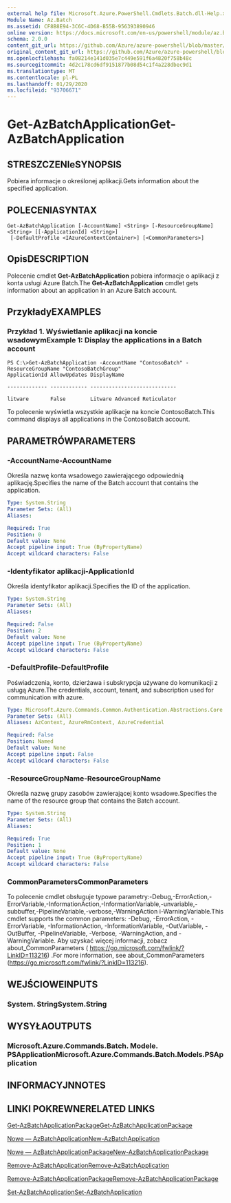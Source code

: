 ```yaml
---
external help file: Microsoft.Azure.PowerShell.Cmdlets.Batch.dll-Help.xml
Module Name: Az.Batch
ms.assetid: CF8B8E94-3C6C-4D68-B55B-956393890946
online version: https://docs.microsoft.com/en-us/powershell/module/az.batch/get-azbatchapplication
schema: 2.0.0
content_git_url: https://github.com/Azure/azure-powershell/blob/master/src/Batch/Batch/help/Get-AzBatchApplication.md
original_content_git_url: https://github.com/Azure/azure-powershell/blob/master/src/Batch/Batch/help/Get-AzBatchApplication.md
ms.openlocfilehash: fa08214e141d035e7c449e591f6a4820f758b48c
ms.sourcegitcommit: 4d2c178cd6df9151877b08d54c1f4a228dbec9d1
ms.translationtype: MT
ms.contentlocale: pl-PL
ms.lasthandoff: 01/29/2020
ms.locfileid: "93706671"
---
```

# <span data-ttu-id="222d2-101">Get-AzBatchApplication</span><span class="sxs-lookup"><span data-stu-id="222d2-101">Get-AzBatchApplication</span></span>

## <span data-ttu-id="222d2-102">STRESZCZENIe</span><span class="sxs-lookup"><span data-stu-id="222d2-102">SYNOPSIS</span></span>
<span data-ttu-id="222d2-103">Pobiera informacje o określonej aplikacji.</span><span class="sxs-lookup"><span data-stu-id="222d2-103">Gets information about the specified application.</span></span>

## <span data-ttu-id="222d2-104">POLECENIA</span><span class="sxs-lookup"><span data-stu-id="222d2-104">SYNTAX</span></span>

```
Get-AzBatchApplication [-AccountName] <String> [-ResourceGroupName] <String> [[-ApplicationId] <String>]
 [-DefaultProfile <IAzureContextContainer>] [<CommonParameters>]
```

## <span data-ttu-id="222d2-105">Opis</span><span class="sxs-lookup"><span data-stu-id="222d2-105">DESCRIPTION</span></span>
<span data-ttu-id="222d2-106">Polecenie cmdlet **Get-AzBatchApplication** pobiera informacje o aplikacji z konta usługi Azure Batch.</span><span class="sxs-lookup"><span data-stu-id="222d2-106">The **Get-AzBatchApplication** cmdlet gets information about an application in an Azure Batch account.</span></span>

## <span data-ttu-id="222d2-107">Przykłady</span><span class="sxs-lookup"><span data-stu-id="222d2-107">EXAMPLES</span></span>

### <span data-ttu-id="222d2-108">Przykład 1. Wyświetlanie aplikacji na koncie wsadowym</span><span class="sxs-lookup"><span data-stu-id="222d2-108">Example 1: Display the applications in a Batch account</span></span>
```
PS C:\>Get-AzBatchApplication -AccountName "ContosoBatch" -ResourceGroupName "ContosoBatchGroup"
ApplicationId AllowUpdates DisplayName

------------- ------------ ----------------------------

litware       False        Litware Advanced Reticulator
```

<span data-ttu-id="222d2-109">To polecenie wyświetla wszystkie aplikacje na koncie ContosoBatch.</span><span class="sxs-lookup"><span data-stu-id="222d2-109">This command displays all applications in the ContosoBatch account.</span></span>

## <span data-ttu-id="222d2-110">PARAMETRÓW</span><span class="sxs-lookup"><span data-stu-id="222d2-110">PARAMETERS</span></span>

### <span data-ttu-id="222d2-111">-AccountName</span><span class="sxs-lookup"><span data-stu-id="222d2-111">-AccountName</span></span>
<span data-ttu-id="222d2-112">Określa nazwę konta wsadowego zawierającego odpowiednią aplikację.</span><span class="sxs-lookup"><span data-stu-id="222d2-112">Specifies the name of the Batch account that contains the application.</span></span>

```yaml
Type: System.String
Parameter Sets: (All)
Aliases:

Required: True
Position: 0
Default value: None
Accept pipeline input: True (ByPropertyName)
Accept wildcard characters: False
```

### <span data-ttu-id="222d2-113">-Identyfikator aplikacji</span><span class="sxs-lookup"><span data-stu-id="222d2-113">-ApplicationId</span></span>
<span data-ttu-id="222d2-114">Określa identyfikator aplikacji.</span><span class="sxs-lookup"><span data-stu-id="222d2-114">Specifies the ID of the application.</span></span>

```yaml
Type: System.String
Parameter Sets: (All)
Aliases:

Required: False
Position: 2
Default value: None
Accept pipeline input: True (ByPropertyName)
Accept wildcard characters: False
```

### <span data-ttu-id="222d2-115">-DefaultProfile</span><span class="sxs-lookup"><span data-stu-id="222d2-115">-DefaultProfile</span></span>
<span data-ttu-id="222d2-116">Poświadczenia, konto, dzierżawa i subskrypcja używane do komunikacji z usługą Azure.</span><span class="sxs-lookup"><span data-stu-id="222d2-116">The credentials, account, tenant, and subscription used for communication with azure.</span></span>

```yaml
Type: Microsoft.Azure.Commands.Common.Authentication.Abstractions.Core.IAzureContextContainer
Parameter Sets: (All)
Aliases: AzContext, AzureRmContext, AzureCredential

Required: False
Position: Named
Default value: None
Accept pipeline input: False
Accept wildcard characters: False
```

### <span data-ttu-id="222d2-117">-ResourceGroupName</span><span class="sxs-lookup"><span data-stu-id="222d2-117">-ResourceGroupName</span></span>
<span data-ttu-id="222d2-118">Określa nazwę grupy zasobów zawierającej konto wsadowe.</span><span class="sxs-lookup"><span data-stu-id="222d2-118">Specifies the name of the resource group that contains the Batch account.</span></span>

```yaml
Type: System.String
Parameter Sets: (All)
Aliases:

Required: True
Position: 1
Default value: None
Accept pipeline input: True (ByPropertyName)
Accept wildcard characters: False
```

### <span data-ttu-id="222d2-119">CommonParameters</span><span class="sxs-lookup"><span data-stu-id="222d2-119">CommonParameters</span></span>
<span data-ttu-id="222d2-120">To polecenie cmdlet obsługuje typowe parametry:-Debug,-ErrorAction,-ErrorVariable,-InformationAction,-InformationVariable,-unvariable,-subbuffer,-PipelineVariable,-verbose,-WarningAction i-WarningVariable.</span><span class="sxs-lookup"><span data-stu-id="222d2-120">This cmdlet supports the common parameters: -Debug, -ErrorAction, -ErrorVariable, -InformationAction, -InformationVariable, -OutVariable, -OutBuffer, -PipelineVariable, -Verbose, -WarningAction, and -WarningVariable.</span></span> <span data-ttu-id="222d2-121">Aby uzyskać więcej informacji, zobacz about_CommonParameters ( https://go.microsoft.com/fwlink/?LinkID=113216) .</span><span class="sxs-lookup"><span data-stu-id="222d2-121">For more information, see about_CommonParameters (https://go.microsoft.com/fwlink/?LinkID=113216).</span></span>

## <span data-ttu-id="222d2-122">WEJŚCIOWE</span><span class="sxs-lookup"><span data-stu-id="222d2-122">INPUTS</span></span>

### <span data-ttu-id="222d2-123">System. String</span><span class="sxs-lookup"><span data-stu-id="222d2-123">System.String</span></span>

## <span data-ttu-id="222d2-124">WYSYŁA</span><span class="sxs-lookup"><span data-stu-id="222d2-124">OUTPUTS</span></span>

### <span data-ttu-id="222d2-125">Microsoft.Azure.Commands.Batch. Modele. PSApplication</span><span class="sxs-lookup"><span data-stu-id="222d2-125">Microsoft.Azure.Commands.Batch.Models.PSApplication</span></span>

## <span data-ttu-id="222d2-126">INFORMACYJN</span><span class="sxs-lookup"><span data-stu-id="222d2-126">NOTES</span></span>

## <span data-ttu-id="222d2-127">LINKI POKREWNE</span><span class="sxs-lookup"><span data-stu-id="222d2-127">RELATED LINKS</span></span>

[<span data-ttu-id="222d2-128">Get-AzBatchApplicationPackage</span><span class="sxs-lookup"><span data-stu-id="222d2-128">Get-AzBatchApplicationPackage</span></span>](./Get-AzBatchApplicationPackage.md)

[<span data-ttu-id="222d2-129">Nowe — AzBatchApplication</span><span class="sxs-lookup"><span data-stu-id="222d2-129">New-AzBatchApplication</span></span>](./New-AzBatchApplication.md)

[<span data-ttu-id="222d2-130">Nowe — AzBatchApplicationPackage</span><span class="sxs-lookup"><span data-stu-id="222d2-130">New-AzBatchApplicationPackage</span></span>](./New-AzBatchApplicationPackage.md)

[<span data-ttu-id="222d2-131">Remove-AzBatchApplication</span><span class="sxs-lookup"><span data-stu-id="222d2-131">Remove-AzBatchApplication</span></span>](./Remove-AzBatchApplication.md)

[<span data-ttu-id="222d2-132">Remove-AzBatchApplicationPackage</span><span class="sxs-lookup"><span data-stu-id="222d2-132">Remove-AzBatchApplicationPackage</span></span>](./Remove-AzBatchApplicationPackage.md)

[<span data-ttu-id="222d2-133">Set-AzBatchApplication</span><span class="sxs-lookup"><span data-stu-id="222d2-133">Set-AzBatchApplication</span></span>](./Set-AzBatchApplication.md)


